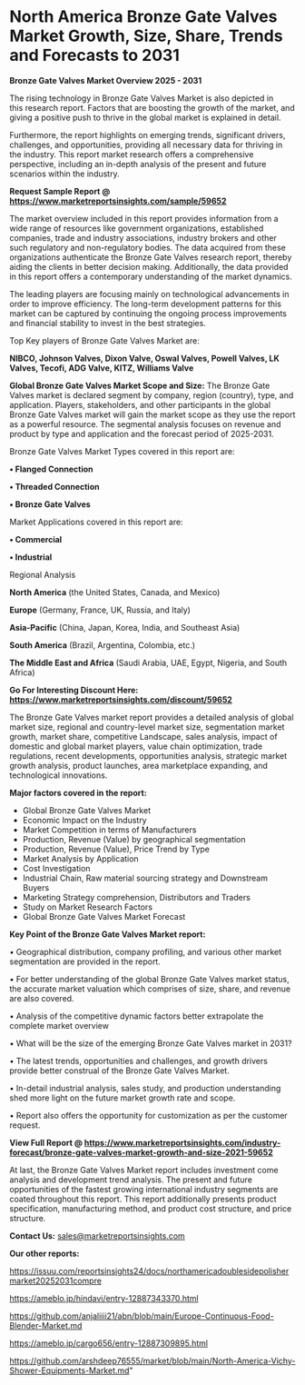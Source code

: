 # North America Bronze Gate Valves Market Growth, Size, Share, Trends and Forecasts to 2031

<Strong> Bronze Gate Valves Market Overview 2025 - 2031</strong>

The rising technology in Bronze Gate Valves Market is also depicted in this research report. Factors that are boosting the growth of the market, and giving a positive push to thrive in the global market is explained in detail.

Furthermore, the report highlights on emerging trends, significant drivers, challenges, and opportunities, providing all necessary data for thriving in the industry. This report market research offers a comprehensive perspective, including an in-depth analysis of the present and future scenarios within the industry.

<strong>Request Sample Report @ <a href=https://www.marketreportsinsights.com/sample/59652>https://www.marketreportsinsights.com/sample/59652</a></strong>

The market overview included in this report provides information from a wide range of resources like government organizations, established companies, trade and industry associations, industry brokers and other such regulatory and non-regulatory bodies. The data acquired from these organizations authenticate the Bronze Gate Valves research report, thereby aiding the clients in better decision making. Additionally, the data provided in this report offers a contemporary understanding of the market dynamics.

The leading players are focusing mainly on technological advancements in order to improve efficiency. The long-term development patterns for this market can be captured by continuing the ongoing process improvements and financial stability to invest in the best strategies.

Top Key players of Bronze Gate Valves Market are:

<strong>NIBCO, Johnson Valves, Dixon Valve, Oswal Valves, Powell Valves, LK Valves, Tecofi, ADG Valve, KITZ, Williams Valve</strong>

<strong><b>Global Bronze Gate Valves Market Scope and Size:</b></strong>
The Bronze Gate Valves market is declared segment by company, region (country), type, and application. Players, stakeholders, and other participants in the global Bronze Gate Valves market will gain the market scope as they use the report as a powerful resource. The segmental analysis focuses on revenue and product by type and application and the forecast period of 2025-2031.

Bronze Gate Valves Market Types covered in this report are:

<strong>• Flanged Connection

• Threaded Connection

• Bronze Gate Valves</strong>

Market Applications covered in this report are:

<strong>• Commercial

• Industrial</strong> 

Regional Analysis

<strong>North America</strong> (the United States, Canada, and Mexico)

<strong>Europe</strong> (Germany, France, UK, Russia, and Italy)

<strong>Asia-Pacific</strong> (China, Japan, Korea, India, and Southeast Asia)

<strong>South America</strong> (Brazil, Argentina, Colombia, etc.)

<strong>The Middle East and Africa</strong> (Saudi Arabia, UAE, Egypt, Nigeria, and South Africa)

<strong>Go For Interesting Discount Here: <a href=https://www.marketreportsinsights.com/discount/59652>https://www.marketreportsinsights.com/discount/59652</a></strong>

The Bronze Gate Valves market report provides a detailed analysis of global market size, regional and country-level market size, segmentation market growth, market share, competitive Landscape, sales analysis, impact of domestic and global market players, value chain optimization, trade regulations, recent developments, opportunities analysis, strategic market growth analysis, product launches, area marketplace expanding, and technological innovations.

<strong><b>Major factors covered in the report:</b></strong>
<ul>
  <li>Global Bronze Gate Valves Market </li>
  <li>Economic Impact on the Industry</li>
  <li>Market Competition in terms of Manufacturers</li>
  <li>Production, Revenue (Value) by geographical segmentation</li>
  <li>Production, Revenue (Value), Price Trend by Type</li>
  <li>Market Analysis by Application</li>
  <li>Cost Investigation</li>
  <li>Industrial Chain, Raw material sourcing strategy and Downstream Buyers</li>
  <li>Marketing Strategy comprehension, Distributors and Traders</li>
  <li>Study on Market Research Factors</li>
  <li>Global Bronze Gate Valves Market Forecast</li>
</ul>

<strong><b>Key Point of the Bronze Gate Valves Market report:</b></strong>

• Geographical distribution, company profiling, and various other market segmentation are provided in the report.

• For better understanding of the global Bronze Gate Valves market status, the accurate market valuation which comprises of size, share, and revenue are also covered.

• Analysis of the competitive dynamic factors better extrapolate the complete market overview

• What will be the size of the emerging Bronze Gate Valves market in 2031?

• The latest trends, opportunities and challenges, and growth drivers provide better construal of the Bronze Gate Valves Market.

• In-detail industrial analysis, sales study, and production understanding shed more light on the future market growth rate and scope.

• Report also offers the opportunity for customization as per the customer request.

<strong><b>View Full Report @ <a href=https://www.marketreportsinsights.com/industry-forecast/bronze-gate-valves-market-growth-and-size-2021-59652>https://www.marketreportsinsights.com/industry-forecast/bronze-gate-valves-market-growth-and-size-2021-59652</a></b></strong>


At last, the Bronze Gate Valves Market report includes investment come analysis and development trend analysis. The present and future opportunities of the fastest growing international industry segments are coated throughout this report. This report additionally presents product specification, manufacturing method, and product cost structure, and price structure.

<strong>Contact Us:</strong>
sales@marketreportsinsights.com

<strong>Our other reports:</strong>

<a href=https://issuu.com/reportsinsights24/docs/northamericadoublesidepolishermarket20252031compre>https://issuu.com/reportsinsights24/docs/northamericadoublesidepolishermarket20252031compre</a>

<a href=https://ameblo.jp/hindavi/entry-12887343370.html>https://ameblo.jp/hindavi/entry-12887343370.html</a>

<a href=https://github.com/anjaliiii21/abn/blob/main/Europe-Continuous-Food-Blender-Market.md>https://github.com/anjaliiii21/abn/blob/main/Europe-Continuous-Food-Blender-Market.md</a>

<a href=https://ameblo.jp/cargo656/entry-12887309895.html>https://ameblo.jp/cargo656/entry-12887309895.html</a>

<a href=https://github.com/arshdeep76555/market/blob/main/North-America-Vichy-Shower-Equipments-Market.md>https://github.com/arshdeep76555/market/blob/main/North-America-Vichy-Shower-Equipments-Market.md</a>"
